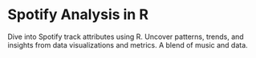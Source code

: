 # Spotify Analysis in R

Dive into Spotify track attributes using R. Uncover patterns, trends, and insights from data visualizations and metrics. A blend of music and data.
